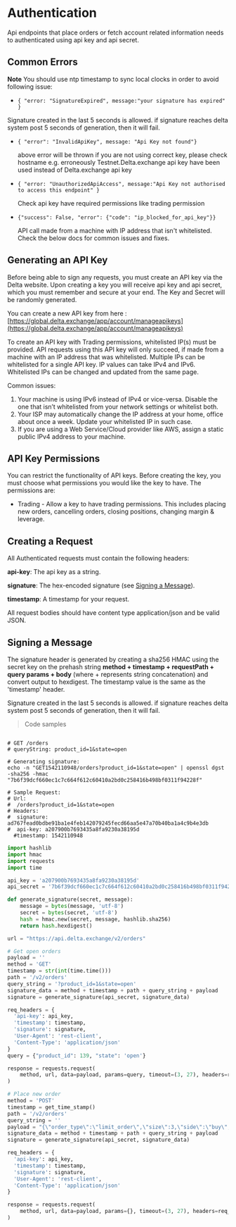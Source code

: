 # Authentication

Api endpoints that place orders or fetch account related information needs to authenticated using api key and api secret.



## Common Errors
**Note**
You should use ntp timestamp to sync local clocks in order to avoid following issue:

* ```{ "error: "SignatureExpired", message:"your signature has expired" }```

 Signature created in the last 5 seconds is allowed. if signature reaches delta system post 5 seconds of generation, then it will fail.

* ```{ "error": "InvalidApiKey", message: "Api Key not found"}```

  above error will be thrown if you are not using correct key, please check hostname e.g. erroneously Testnet.Delta.exchange api key have been used instead of Delta.exchange api key

* ```{ "error: "UnauthorizedApiAccess", message:"Api Key not authorised to access this endpoint" }```

  Check api key have required permissions like trading permission

* ```{"success": False, "error": {"code": "ip_blocked_for_api_key"}}```

  API call made from a machine with IP address that isn't whitelisted. Check the below docs for common issues and fixes.

## Generating an API Key

Before being able to sign any requests, you must create an API key via the Delta website. Upon creating a key you will receive api key and api secret, which you must remember and secure at your end. The Key and Secret will be randomly generated.

You can create a new API key from here :
[https://global.delta.exchange/app/account/manageapikeys](https://global.delta.exchange/app/account/manageapikeys)

To create an API key with Trading permissions, whitelisted IP(s) must be provided. API requests using this API key will only succeed, if made from a machine with an IP address that was whitelisted. Multiple IPs can be whitelisted for a single API key. IP values can take IPv4 and IPv6. Whitelisted IPs can be changed and updated from the same page.

Common issues:  
1. Your machine is using IPv6 instead of IPv4 or vice-versa. Disable the one that isn’t whitelisted from your network settings or whitelist both.  
2. Your ISP may automatically change the IP address at your home, office about once a week. Update your whitelisted IP in such case.  
3. If you are using a Web Service/Cloud provider like AWS, assign a static public IPv4 address to your machine.  

## API Key Permissions

You can restrict the functionality of API keys. Before creating the key, you must choose what permissions you would like the key to have. The permissions are:

- Trading - Allow a key to have trading permissions. This includes placing new orders, cancelling orders, closing positions, changing margin & leverage.


## Creating a Request

All Authenticated requests must contain the following headers:

**api-key**: The api key as a string.

**signature**: The hex-encoded signature (see [Signing a Message](/#signing-a-message)).

**timestamp**: A timestamp for your request.


All request bodies should have content type application/json and be valid JSON.

## Signing a Message

The signature header is generated by creating a sha256 HMAC using the secret key on the prehash string **method + timestamp + requestPath + query params + body** (where + represents string concatenation) and convert output to hexdigest. The timestamp value is the same as the 'timestamp' header.

Signature created in the last 5 seconds is allowed. if signature reaches delta system post 5 seconds of generation, then it will fail.

> Code samples

```shell

# GET /orders
# queryString: product_id=1&state=open

# Generating signature:
echo -n "GET1542110948/orders?product_id=1&state=open" | openssl dgst -sha256 -hmac "7b6f39dcf660ec1c7c664f612c60410a2bd0c258416b498bf0311f94228f"

# Sample Request:
# Url:
#  /orders?product_id=1&state=open
# Headers:
#  signature: ad767fead0bdbe91ba1e4feb142079245fecd66aa5e47a70b40ba1a4c9b4e3db
#  api-key: a207900b7693435a8fa9230a38195d
  #timestamp: 1542110948

```

```python
import hashlib
import hmac
import requests
import time

api_key = 'a207900b7693435a8fa9230a38195d'
api_secret = '7b6f39dcf660ec1c7c664f612c60410a2bd0c258416b498bf0311f94228f'

def generate_signature(secret, message):
    message = bytes(message, 'utf-8')
    secret = bytes(secret, 'utf-8')
    hash = hmac.new(secret, message, hashlib.sha256)
    return hash.hexdigest()

url = "https://api.delta.exchange/v2/orders"

# Get open orders
payload = ''
method = 'GET'
timestamp = str(int(time.time()))
path = '/v2/orders'
query_string = '?product_id=1&state=open'
signature_data = method + timestamp + path + query_string + payload
signature = generate_signature(api_secret, signature_data)

req_headers = {
  'api-key': api_key,
  'timestamp': timestamp,
  'signature': signature,
  'User-Agent': 'rest-client',
  'Content-Type': 'application/json'
}
query = {"product_id": 139, "state": 'open'}

response = requests.request(
    method, url, data=payload, params=query, timeout=(3, 27), headers=req_headers
)

# Place new order
method = 'POST'
timestamp = get_time_stamp()
path = '/v2/orders'
query_string = ''
payload = "{\"order_type\":\"limit_order\",\"size\":3,\"side\":\"buy\",\"limit_price\":\"0.0005\",\"product_id\":16}"
signature_data = method + timestamp + path + query_string + payload
signature = generate_signature(api_secret, signature_data)

req_headers = {
  'api-key': api_key,
  'timestamp': timestamp,
  'signature': signature,
  'User-Agent': 'rest-client',
  'Content-Type': 'application/json'
}

response = requests.request(
    method, url, data=payload, params={}, timeout=(3, 27), headers=req_headers
)

```
